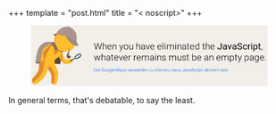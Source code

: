+++
template = "post.html"
title = "< noscript>"
+++

<figure>
    <img src="/images/noscript.png">
</figure>

In general terms, that's debatable, to say the least.
